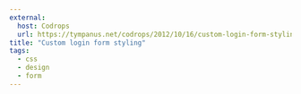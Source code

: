 ```yaml
---
external:
  host: Codrops
  url: https://tympanus.net/codrops/2012/10/16/custom-login-form-styling/
title: "Custom login form styling"
tags:
  - css
  - design
  - form
---
```

